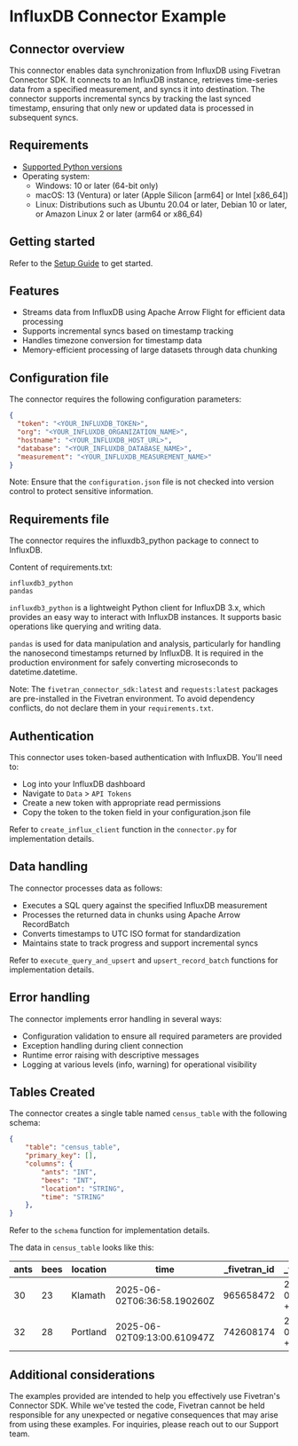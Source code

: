 # InfluxDB Connector Example

## Connector overview

This connector enables data synchronization from InfluxDB using Fivetran Connector SDK. It connects to an InfluxDB instance, retrieves time-series data from a specified measurement, and syncs it into destination. The connector supports incremental syncs by tracking the last synced timestamp, ensuring that only new or updated data is processed in subsequent syncs. 

## Requirements

* [Supported Python versions](https://github.com/fivetran/fivetran_connector_sdk/blob/main/README.md#requirements)   
* Operating system:
  * Windows: 10 or later (64-bit only)
  * macOS: 13 (Ventura) or later (Apple Silicon [arm64] or Intel [x86_64])
  * Linux: Distributions such as Ubuntu 20.04 or later, Debian 10 or later, or Amazon Linux 2 or later (arm64 or x86_64)

## Getting started

Refer to the [Setup Guide](https://fivetran.com/docs/connectors/connector-sdk/setup-guide) to get started.

## Features

- Streams data from InfluxDB using Apache Arrow Flight for efficient data processing
- Supports incremental syncs based on timestamp tracking
- Handles timezone conversion for timestamp data
- Memory-efficient processing of large datasets through data chunking

## Configuration file

The connector requires the following configuration parameters:

```json
{
  "token": "<YOUR_INFLUXDB_TOKEN>",
  "org": "<YOUR_INFLUXDB_ORGANIZATION_NAME>",
  "hostname": "<YOUR_INFLUXDB_HOST_URL>",
  "database": "<YOUR_INFLUXDB_DATABASE_NAME>",
  "measurement": "<YOUR_INFLUXDB_MEASUREMENT_NAME>"
}
```

Note: Ensure that the `configuration.json` file is not checked into version control to protect sensitive information.

## Requirements file

The connector requires the influxdb3_python package to connect to InfluxDB.

Content of requirements.txt:

```
influxdb3_python
pandas
```

`influxdb3_python` is a lightweight Python client for InfluxDB 3.x, which provides an easy way to interact with InfluxDB instances. It supports basic operations like querying and writing data.

`pandas` is used for data manipulation and analysis, particularly for handling the nanosecond timestamps returned by InfluxDB. It is required in the production environment for safely converting microseconds to datetime.datetime.

Note: The `fivetran_connector_sdk:latest` and `requests:latest` packages are pre-installed in the Fivetran environment. To avoid dependency conflicts, do not declare them in your `requirements.txt`.

## Authentication

This connector uses token-based authentication with InfluxDB. You'll need to:  
- Log into your InfluxDB dashboard
- Navigate to `Data` > `API Tokens`
- Create a new token with appropriate read permissions
- Copy the token to the token field in your configuration.json file

Refer to `create_influx_client` function in the `connector.py` for implementation details.

## Data handling

The connector processes data as follows:  
- Executes a SQL query against the specified InfluxDB measurement
- Processes the returned data in chunks using Apache Arrow RecordBatch
- Converts timestamps to UTC ISO format for standardization
- Maintains state to track progress and support incremental syncs

Refer to `execute_query_and_upsert` and `upsert_record_batch` functions for implementation details.

## Error handling

The connector implements error handling in several ways:  
- Configuration validation to ensure all required parameters are provided
- Exception handling during client connection
- Runtime error raising with descriptive messages
- Logging at various levels (info, warning) for operational visibility

## Tables Created

The connector creates a single table named `census_table` with the following schema:  

```json
{
    "table": "census_table",
    "primary_key": [],
    "columns": {
        "ants": "INT",
        "bees": "INT",
        "location": "STRING",
        "time": "STRING"
    },
}
```

Refer to the `schema` function for implementation details.

The data in `census_table` looks like this:

| ants | bees | location | time                        | _fivetran_id | _fivetran_synced              | _fivetran_deleted |
|------|------|----------|-----------------------------|--------------|-------------------------------|-------------------|
| 30   | 23   | Klamath  | 2025-06-02T06:36:58.190260Z | 965658472    | 2025-06-02 06:36:58.102 +0000 | false             |
| 32   | 28   | Portland | 2025-06-02T09:13:00.610947Z | 742608174    | 2025-06-02 06:36:58.119 +0000 | false             |


## Additional considerations

The examples provided are intended to help you effectively use Fivetran's Connector SDK. While we've tested the code, Fivetran cannot be held responsible for any unexpected or negative consequences that may arise from using these examples. For inquiries, please reach out to our Support team.
